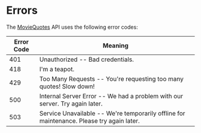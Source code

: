 # Errors

<!-- <aside class="notice">This error section is stored in a separate file in `includes/_errors.md`. Slate allows you to optionally separate out your docs into many files...just save them to the `includes` folder and add them to the top of your `index.md`'s frontmatter. Files are included in the order listed.</aside> -->

The [MovieQuotes](http://movie-quotes-app.herokuapp.com) API uses the following error codes:


Error Code | Meaning
---------- | -------
401 | Unauthorized -- Bad credentials.
418 | I'm a teapot.
429 | Too Many Requests -- You're requesting too many quotes! Slow down!
500 | Internal Server Error -- We had a problem with our server. Try again later.
503 | Service Unavailable -- We're temporarily offline for maintenance. Please try again later.
